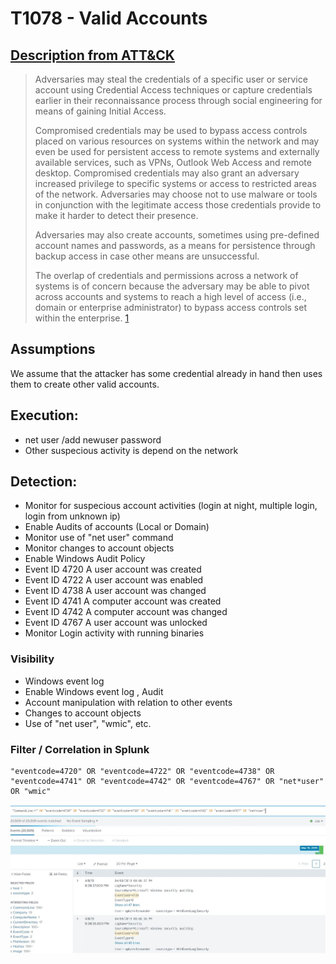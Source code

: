 # T1078 - Valid Accounts
## [Description from ATT&CK](https://attack.mitre.org/wiki/Technique/T1078)
<blockquote>
Adversaries may steal the credentials of a specific user or service account using Credential Access techniques or capture credentials earlier in their reconnaissance process through social engineering for means of gaining Initial Access.

Compromised credentials may be used to bypass access controls placed on various resources on systems within the network and may even be used for persistent access to remote systems and externally available services, such as VPNs, Outlook Web Access and remote desktop. Compromised credentials may also grant an adversary increased privilege to specific systems or access to restricted areas of the network. Adversaries may choose not to use malware or tools in conjunction with the legitimate access those credentials provide to make it harder to detect their presence.

Adversaries may also create accounts, sometimes using pre-defined account names and passwords, as a means for persistence through backup access in case other means are unsuccessful.

The overlap of credentials and permissions across a network of systems is of concern because the adversary may be able to pivot across accounts and systems to reach a high level of access (i.e., domain or enterprise administrator) to bypass access controls set within the enterprise. [1](https://docs.microsoft.com/en-us/windows-server/identity/ad-ds/plan/security-best-practices/attractive-accounts-for-credential-theft)
</blockquote>

## Assumptions
We assume that the attacker has some credential already in hand then uses them to create other valid accounts.

## Execution:
* net user /add newuser password
* Other suspecious activity is depend on the network

## Detection:
* Monitor for suspecious account activities (login at night, multiple login, login from unknown ip)
* Enable Audits of accounts (Local or Domain) 
* Monitor use of "net user" command
* Monitor changes to account objects
* Enable Windows Audit Policy
* Event ID 4720 A user account was created
* Event ID 4722 A user account was enabled
* Event ID 4738 A user account was changed
* Event ID 4741 A computer account was created
* Event ID 4742 A computer account was changed
* Event ID 4767 A user account was unlocked
* Monitor Login activity with running binaries

### Visibility
* Windows event log
* Enable Windows event log , Audit 
* Account manipulation with relation to other events
* Changes to account objects
* Use of "net user", "wmic", etc.

### Filter / Correlation in Splunk

```
"eventcode=4720" OR "eventcode=4722" OR "eventcode=4738" OR "eventcode=4741" OR "eventcode=4742" OR "eventcode=4767" OR "net*user" OR "wmic" 
```

![Splunk Detection](https://github.com/avaplex/dpi911/blob/master/images/T1078.JPG)
